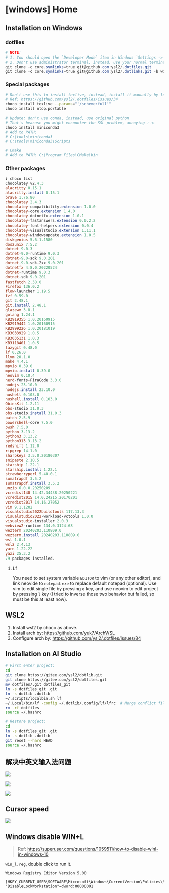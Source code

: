 # [windows] Home

## Installation on Windows

### dotfiles

```powershell
# NOTE:
# 1. You should open the `Developer Mode` item in Windows `Settings -> Update & Security -> Developer
# 2. Don't use administrator terminal, instead, use your normal terminal.
git clone -c core.symlinks=true git@github.com:ysl2/.dotfiles.git
git clone -c core.symlinks=true git@github.com:ysl2/.dotlinks.git -b windows
```

### Special packages

```bash
# Don't use this to install texlive, instead, install it manually by local install.
# Ref: https://github.com/ysl2/.dotfiles/issues/34
choco install texlive --params="'/scheme:full'"
choco install ntop.portable

# Update: don't use conda, instead, use original python
# That's beacuse you might encounter the SSL problem, annoying :-<
choco install miniconda3
# Add to PATH:
# C:\tools\miniconda3
# C:\tools\miniconda3\Scripts

# Cmake
# Add to PATH: C:\Program Files\CMake\bin
```

### Other packages

```powershell
❯ choco list
Chocolatey v2.4.3
alacritty 0.15.1
alacritty.install 0.15.1
brave 1.76.80
chocolatey 2.4.3
chocolatey-compatibility.extension 1.0.0
chocolatey-core.extension 1.4.0
chocolatey-dotnetfx.extension 1.0.1
chocolatey-fastanswers.extension 0.0.2.2
chocolatey-font-helpers.extension 0.0.4
chocolatey-visualstudio.extension 1.11.1
chocolatey-windowsupdate.extension 1.0.5
diskgenius 5.6.1.1580
dos2unix 7.5.2
dotnet 9.0.3
dotnet-9.0-runtime 9.0.3
dotnet-9.0-sdk 9.0.201
dotnet-9.0-sdk-2xx 9.0.201
dotnetfx 4.8.0.20220524
dotnet-runtime 9.0.3
dotnet-sdk 9.0.201
fastfetch 2.38.0
Firefox 136.0.2
flow-launcher 1.19.5
fzf 0.59.0
git 2.48.1
git.install 2.48.1
glazewm 3.8.1
golang 1.24.1
KB2919355 1.0.20160915
KB2919442 1.0.20160915
KB2999226 1.0.20181019
KB3033929 1.0.5
KB3035131 1.0.3
KB3118401 1.0.5
lazygit 0.48.0
lf 0.26.0
llvm 20.1.0
make 4.4.1
mpvio 0.39.0
mpvio.install 0.39.0
neovim 0.10.4
nerd-fonts-FiraCode 3.3.0
nodejs 23.10.0
nodejs.install 23.10.0
nushell 0.103.0
nushell.install 0.103.0
ObinsKit 1.2.11
obs-studio 31.0.3
obs-studio.install 31.0.3
patch 2.5.9
powershell-core 7.5.0
pwsh 7.5.0
python 3.13.2
python3 3.13.2
python313 3.13.2
redshift 1.12.0
ripgrep 14.1.0
sharpkeys 3.5.0.20180307
snipaste 2.10.5
starship 1.22.1
starship.install 1.22.1
strawberryperl 5.40.0.1
sumatrapdf 3.5.2
sumatrapdf.install 3.5.2
unzip 6.0.0.20250209
vcredist140 14.42.34438.20250221
vcredist2015 14.0.24215.20170201
vcredist2017 14.16.27052
vim 9.1.1202
visualstudio2022buildtools 117.13.3
visualstudio2022-workload-vctools 1.0.0
visualstudio-installer 2.0.3
webview2-runtime 134.0.3124.68
wezterm 20240203.110809.0
wezterm.install 20240203.110809.0
wsl 1.0.1
wsl2 2.4.13
yarn 1.22.22
yazi 25.3.2
79 packages installed.
```

1. Lf

   You need to set system variable `EDITOR` to vim (or any other editor), and link neovide to `notepad.exe` to replace default notepad (optional). Use vim to edit single file by pressing `e` key, and use neovim to edit project by pressing `l` key (I tried to inverse those two behavior but failed, so must be this at least now).

## WSL2

1. Install wsl2 by choco as above.
1. Install arch by: <https://github.com/yuk7/ArchWSL>
1. Configure arch by: <https://github.com/ysl2/.dotfiles/issues/84>

## Installation on AI Studio

```bash
# First enter project:
cd
git clone https://gitee.com/ysl2/dotlib.git
git clone https://gitee.com/ysl2/dotfiles.git
mv dotfiles/.git dotfiles_git
ln -s dotfiles_git .git
ln -s dotlib .dotlib
~/.scripts/localbin.sh lf
~/.Local/bin/lf -config ~/.dotlib/.config/lf/lfrc  # Merge conflict files in $HOME ...
rm -rf dotfiles
source ~/.bashrc

# Restore project:
cd
ln -s dotfiles_git .git
ln -s dotlib .dotlib
git reset --hard HEAD
source ~/.bashrc
```

## 解决中英文输入法问题

![](assets/[windows]-Home/2025-07-13-11-06-52.png)

![](assets/[windows]-Home/2025-07-13-11-07-29.png)

![](assets/[windows]-Home/2025-07-13-11-07-53.png)

## Cursor speed

![](assets/[windows]-Home/2025-07-13-11-08-15.png)

## Windows disable WIN+L

> Ref: https://superuser.com/questions/1059511/how-to-disable-winl-in-windows-10

`win_l.reg`, double click to run it.

```
Windows Registry Editor Version 5.00

[HKEY_CURRENT_USER\SOFTWARE\Microsoft\Windows\CurrentVersion\Policies\System]
"DisableLockWorkstation"=dword:00000001
```
